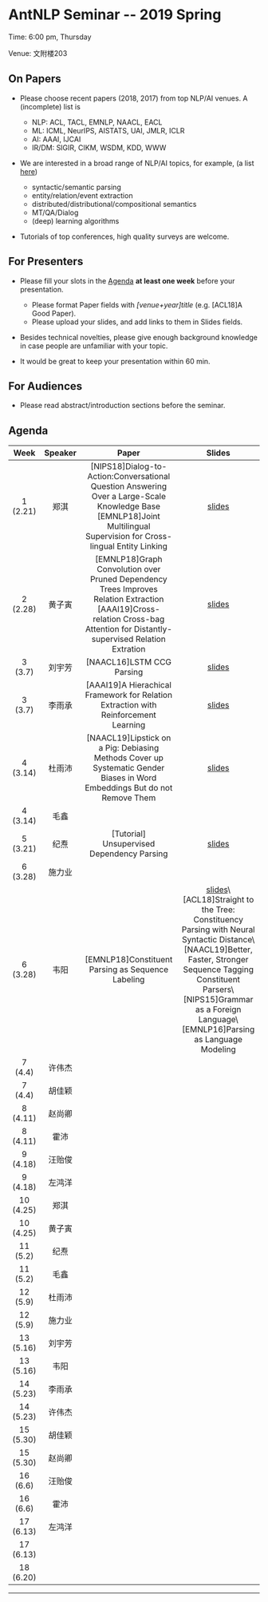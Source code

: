 # AntNLP Seminar -- 2019 Spring

Time: 6:00 pm, Thursday

Venue: 文附楼203

## On Papers

- Please choose recent papers (2018, 2017) from top NLP/AI venues. A (incomplete) list is
  - NLP: ACL, TACL, EMNLP, NAACL, EACL
  - ML:  ICML, NeurIPS, AISTATS, UAI, JMLR, ICLR
  - AI:  AAAI, IJCAI
  - IR/DM: SIGIR, CIKM, WSDM, KDD, WWW

- We are interested in a broad range of NLP/AI topics, for example, (a list [here](https://slack-files.com/T22T1UP8Q-F726RJERH-9a39cc3d9a))

  - syntactic/semantic parsing
  - entity/relation/event extraction
  - distributed/distributional/compositional semantics
  - MT/QA/Dialog
  - (deep) learning algorithms

- Tutorials of top conferences, high quality surveys are welcome.

## For Presenters

- Please fill your slots in the [Agenda](#agenda) **at least one week** before your presentation.

  - Please format Paper fields with *[venue+year]title* (e.g. [ACL18]A Good Paper).
  - Please upload your slides, and add links to them in Slides fields.
- Besides technical novelties, please give enough background knowledge in case people are unfamiliar with your topic.
- It would be great to keep your presentation within 60 min.

## For Audiences

- Please read abstract/introduction sections before the seminar.

## Agenda

| Week | Speaker | Paper                                    |                  Slides                  |
| :--: | :-----: | :--------------------------------------: | :--------------------------------------: |
| 1 (2.21) |   郑淇  | [NIPS18]Dialog-to-Action:Conversational Question Answering Over a Large-Scale Knowledge Base<br/>[EMNLP18]Joint Multilingual Supervision for Cross-lingual Entity Linking<br/> | [slides](https://github.com/AntNLP/seminar/blob/master/2019Spring/week1/antnlp190221.pptx) |
| 2 (2.28) |   黄子寅 | [EMNLP18]Graph Convolution over Pruned Dependency Trees Improves Relation Extraction<br/>[AAAI19]Cross-relation Cross-bag Attention for Distantly-supervised Relation Extration<br/> |[slides](https://github.com/AntNLP/seminar/blob/master/2019Spring/week2/go.pptx)                           |
| 3 (3.7) | 刘宇芳 | [NAACL16]LSTM CCG Parsing | [slides](https://github.com/AntNLP/seminar/blob/master/2019Spring/week3/LSTM%20CCG%20Parsing.pptx) |
| 3 (3.7) | 李雨承 | [AAAI19]A Hierachical Framework for Relation Extraction with Reinforcement Learning | [slides](https://github.com/AntNLP/seminar/blob/master/2019Spring/week3/%E8%87%AA%E7%84%B6%E8%AF%AD%E8%A8%80%E5%A4%84%E7%90%86%E8%AE%A8%E8%AE%BA%E7%89%88HRL.pdf) |
|  4 (3.14)  | 杜雨沛 | [NAACL19]Lipstick on a Pig: Debiasing Methods Cover up Systematic Gender Biases in Word Embeddings But do not Remove Them  | [slides](https://github.com/AntNLP/seminar/blob/master/2019Spring/week4/seminar_Mar.14.pdf) |
| 4 (3.14) | 毛鑫 |  |        |
|  5 (3.21)  | 纪焘 | [Tutorial] Unsupervised Dependency Parsing |    [slides](https://github.com/AntNLP/seminar/blob/master/2019Spring/week5/unsupervised-parsing.pdf)    | 
|  6 (3.28)   | 施力业 |                                          |                                          |
| 6 (3.28) | 韦阳 | [EMNLP18]Constituent Parsing as Sequence Labeling | [slides](https://godweiyang.com/2019/03/11/ConParSeqLab/)\\[ACL18]Straight to the Tree: Constituency Parsing with Neural Syntactic Distance\\[NAACL19]Better, Faster, Stronger Sequence Tagging Constituent Parsers\\[NIPS15]Grammar as a Foreign Language\\[EMNLP16]Parsing as Language Modeling |
|  7 (4.4)  | 许伟杰 |       |                |
|  7 (4.4)  | 胡佳颖 |                                     |                                          |
| 8 (4.11) | 赵尚卿 | | |
|  8 (4.11)  | 霍沛 |  |  |
| 9 (4.18)| 汪贻俊 |  | |
|  9 (4.18)  | 左鸿洋 |       |        |
| 10 (4.25) | 郑淇 |       |        |
|  10 (4.25)  | 黄子寅 |   |   |
| 11 (5.2)| 纪焘 |  |  |
|  11 (5.2)  | 毛鑫 |       |                                          |
| 12 (5.9) | 杜雨沛 |       |  |
|  12 (5.9)  | 施力业 |       |                                          |
| 13 (5.16)| 刘宇芳 |       | |
|  13 (5.16)  | 韦阳 |       |                                          |
| 14 (5.23) | 李雨承 |       | |
|  14 (5.23)  | 许伟杰 |       |                                          |
| 15 (5.30) | 胡佳颖 |       | |
|  15 (5.30)  | 赵尚卿 |       |                                          |
| 16 (6.6)  | 汪贻俊 |       | |
| 16 (6.6) | 霍沛 |                       |                                          |
| 17 (6.13) | 左鸿洋 |  | |
| 17 (6.13) |    |                |                                          |
| 18 (6.20) | | ||

---
